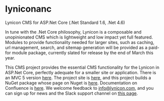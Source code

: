# lyniconanc
Lynicon CMS for ASP.Net Core (.Net Standard 1.6, .Net 4.6)

In tune with the .Net Core philosophy, Lynicon is a composable and unopinionated CMS which is lightweight and low impact yet full featured.  Modules to provide functionality needed for larger sites, such as caching, url management, search, and sitemap generation will be provided as a paid-for module package, currently slated for release by the end of March this year.

This CMS project provides the essential CMS functionality for the Lynicon in ASP.Net Core, perfectly adequate for a smaller site or application.  There is an MVC 5 version [here](https://github.com/jamesej/lynicon).  The project site is [here](http://www.lynicon.com), and this project builds a NuGet package whose page on Nuget is [here](https://www.nuget.org/packages/LyniconANC).  Documentation on Confluence is [here](https://lynicon.atlassian.net/wiki/display/DOC/ASP.Net+Core+Version).  We welcome feedback to info@lynicon.com, and you can sign up for news and the Slack support channel on [this page](http://www.lynicon.com/get-lynicon).
